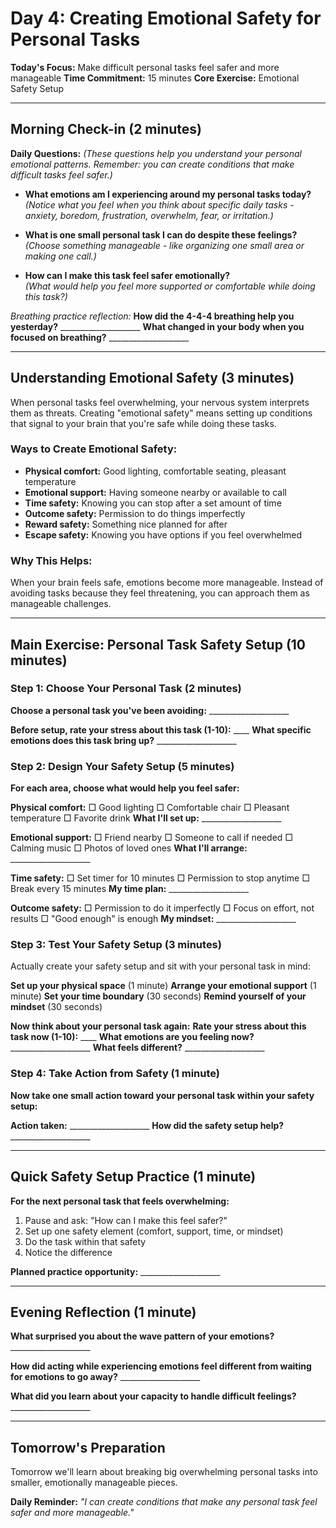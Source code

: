 # Day 4: Creating Emotional Safety for Personal Tasks

**Today's Focus:** Make difficult personal tasks feel safer and more manageable
**Time Commitment:** 15 minutes
**Core Exercise:** Emotional Safety Setup

---

## Morning Check-in (2 minutes)

**Daily Questions:** *(These questions help you understand your personal emotional patterns. Remember: you can create conditions that make difficult tasks feel safer.)*

- **What emotions am I experiencing around my personal tasks today?**  
  *(Notice what you feel when you think about specific daily tasks - anxiety, boredom, frustration, overwhelm, fear, or irritation.)*

- **What is one small personal task I can do despite these feelings?**  
  *(Choose something manageable - like organizing one small area or making one call.)*

- **How can I make this task feel safer emotionally?**  
  *(What would help you feel more supported or comfortable while doing this task?)*

*Breathing practice reflection:*
**How did the 4-4-4 breathing help you yesterday?** ____________________
**What changed in your body when you focused on breathing?** ____________________

---

## Understanding Emotional Safety (3 minutes)

When personal tasks feel overwhelming, your nervous system interprets them as threats. Creating "emotional safety" means setting up conditions that signal to your brain that you're safe while doing these tasks.

### Ways to Create Emotional Safety:
- **Physical comfort:** Good lighting, comfortable seating, pleasant temperature
- **Emotional support:** Having someone nearby or available to call
- **Time safety:** Knowing you can stop after a set amount of time  
- **Outcome safety:** Permission to do things imperfectly
- **Reward safety:** Something nice planned for after
- **Escape safety:** Knowing you have options if you feel overwhelmed

### Why This Helps:
When your brain feels safe, emotions become more manageable. Instead of avoiding tasks because they feel threatening, you can approach them as manageable challenges.

---

## Main Exercise: Personal Task Safety Setup (10 minutes)

### Step 1: Choose Your Personal Task (2 minutes)
**Choose a personal task you've been avoiding:** ____________________

**Before setup, rate your stress about this task (1-10):** ____
**What specific emotions does this task bring up?** ____________________

### Step 2: Design Your Safety Setup (5 minutes)
**For each area, choose what would help you feel safer:**

**Physical comfort:**
□ Good lighting □ Comfortable chair □ Pleasant temperature □ Favorite drink
**What I'll set up:** ____________________

**Emotional support:**
□ Friend nearby □ Someone to call if needed □ Calming music □ Photos of loved ones
**What I'll arrange:** ____________________

**Time safety:**
□ Set timer for 10 minutes □ Permission to stop anytime □ Break every 15 minutes
**My time plan:** ____________________

**Outcome safety:**
□ Permission to do it imperfectly □ Focus on effort, not results □ "Good enough" is enough
**My mindset:** ____________________

### Step 3: Test Your Safety Setup (3 minutes)
Actually create your safety setup and sit with your personal task in mind:

**Set up your physical space** (1 minute)
**Arrange your emotional support** (1 minute) 
**Set your time boundary** (30 seconds)
**Remind yourself of your mindset** (30 seconds)

**Now think about your personal task again:**
**Rate your stress about this task now (1-10):** ____
**What emotions are you feeling now?** ____________________
**What feels different?** ____________________

### Step 4: Take Action from Safety (1 minute)
**Now take one small action toward your personal task within your safety setup:**

**Action taken:** ____________________
**How did the safety setup help?** ____________________

---

## Quick Safety Setup Practice (1 minute)

**For the next personal task that feels overwhelming:**
1. Pause and ask: "How can I make this feel safer?"
2. Set up one safety element (comfort, support, time, or mindset)
3. Do the task within that safety
4. Notice the difference

**Planned practice opportunity:** ____________________

---

## Evening Reflection (1 minute)

**What surprised you about the wave pattern of your emotions?** ____________________

**How did acting while experiencing emotions feel different from waiting for emotions to go away?** ____________________

**What did you learn about your capacity to handle difficult feelings?** ____________________

---

## Tomorrow's Preparation
Tomorrow we'll learn about breaking big overwhelming personal tasks into smaller, emotionally manageable pieces.

**Daily Reminder:**
*"I can create conditions that make any personal task feel safer and more manageable."*